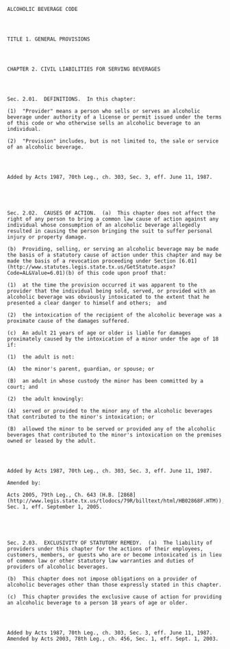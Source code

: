 ﻿
    
    
    	
    					
    
    
    ALCOHOLIC BEVERAGE CODE
    
      
    
    
    TITLE 1. GENERAL PROVISIONS
    
      
    
    
    CHAPTER 2. CIVIL LIABILITIES FOR SERVING BEVERAGES
    
      
    
    
    Sec. 2.01.  DEFINITIONS.  In this chapter:
    
    (1)  "Provider" means a person who sells or serves an alcoholic beverage under authority of a license or permit issued under the terms of this code or who otherwise sells an alcoholic beverage to an individual.
    
    (2)  "Provision" includes, but is not limited to, the sale or service of an alcoholic beverage.
    
    
    
    
    Added by Acts 1987, 70th Leg., ch. 303, Sec. 3, eff. June 11, 1987.
    
    
    
    
    
    Sec. 2.02.  CAUSES OF ACTION.  (a)  This chapter does not affect the right of any person to bring a common law cause of action against any individual whose consumption of an alcoholic beverage allegedly resulted in causing the person bringing the suit to suffer personal injury or property damage.
    
    (b)  Providing, selling, or serving an alcoholic beverage may be made the basis of a statutory cause of action under this chapter and may be made the basis of a revocation proceeding under Section [6.01](http://www.statutes.legis.state.tx.us/GetStatute.aspx?Code=AL&Value=6.01)(b) of this code upon proof that:
    
    (1)  at the time the provision occurred it was apparent to the provider that the individual being sold, served, or provided with an alcoholic beverage was obviously intoxicated to the extent that he presented a clear danger to himself and others;  and
    
    (2)  the intoxication of the recipient of the alcoholic beverage was a proximate cause of the damages suffered.
    
    (c)  An adult 21 years of age or older is liable for damages proximately caused by the intoxication of a minor under the age of 18 if:
    
    (1)  the adult is not:
    
    (A)  the minor's parent, guardian, or spouse; or
    
    (B)  an adult in whose custody the minor has been committed by a court; and
    
    (2)  the adult knowingly:
    
    (A)  served or provided to the minor any of the alcoholic beverages that contributed to the minor's intoxication; or
    
    (B)  allowed the minor to be served or provided any of the alcoholic beverages that contributed to the minor's intoxication on the premises owned or leased by the adult.
    
    
    
    
    Added by Acts 1987, 70th Leg., ch. 303, Sec. 3, eff. June 11, 1987.
    
    Amended by: 
    
    Acts 2005, 79th Leg., Ch. 643 (H.B. [2868](http://www.legis.state.tx.us/tlodocs/79R/billtext/html/HB02868F.HTM)), Sec. 1, eff. September 1, 2005.
    
    
    
    
    
    Sec. 2.03.  EXCLUSIVITY OF STATUTORY REMEDY.  (a)  The liability of providers under this chapter for the actions of their employees, customers, members, or guests who are or become intoxicated is in lieu of common law or other statutory law warranties and duties of providers of alcoholic beverages.
    
    (b)  This chapter does not impose obligations on a provider of alcoholic beverages other than those expressly stated in this chapter.
    
    (c)  This chapter provides the exclusive cause of action for providing an alcoholic beverage to a person 18 years of age or older.
    
    
    
    
    Added by Acts 1987, 70th Leg., ch. 303, Sec. 3, eff. June 11, 1987.  Amended by Acts 2003, 78th Leg., ch. 456, Sec. 1, eff. Sept. 1, 2003.
    
    
    
    
    				
